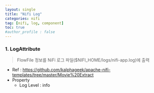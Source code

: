 ```yaml
---
layout: single
title: "Nifi Log"
categories: nifi
tag: [nifi, log, component]
toc: true
#author_profile : false
---
```




### 1. LogAttribute
> FlowFile 정보를 NiFi 로그 파일($NIFI_HOME/logs/nifi-app.log)에 출력
* Ref : https://github.com/kalphageek/apache-nifi-templates/tree/master/Movie%20Extract
* Property
  - Log Level : info